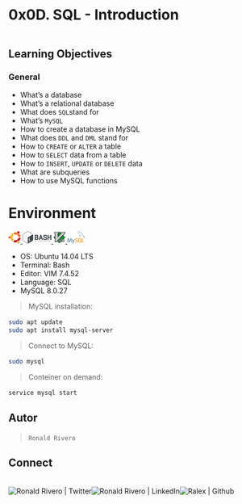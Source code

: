 # 0x0D. SQL - Introduction

```sql

```

## Learning Objectives

### General

* What’s a database
* What’s a relational database
* What does `SQL`stand for
* What’s `MySQL`
* How to create a database in MySQL
* What does `DDL` and `DML` stand for
* How to `CREATE` or `ALTER` a table
* How to `SELECT` data from a table
* How to `INSERT`, `UPDATE` or `DELETE` data
* What are subqueries
* How to use MySQL functions

# Environment

<div>
<!-- Ubuntu --> <a href="https://ubuntu.com/" target="_blank"><img height="24px" src="https://raw.githubusercontent.com/ralexrivero/xelar_theme_profile/main/icons/ubuntu-icon.svg" alt="Ubuntu"> </a> <!-- GNU Bash --> <a href="https://www.vim.org/" target="_blank"><img height="24px" src="https://raw.githubusercontent.com/ralexrivero/xelar_theme_profile/main/icons/gnu-bash-logo.svg" alt="GNU Bash"> <!-- Vim --> <a href="https://www.vim.org/" target="_blank"><img height="24px" src="https://raw.githubusercontent.com/ralexrivero/xelar_theme_profile/main/icons/Vimlogo.svg" alt="Vim text editor"> </a> <!-- MySQL --> <a href="" target="_blank"><img height="24px" src="https://raw.githubusercontent.com/ralexrivero/xelar_theme_profile/main/icons/mysql.svg" alt="MySQL" > </a>
</div>

* OS: Ubuntu 14.04 LTS
* Terminal: Bash
* Editor: VIM 7.4.52
* Language: SQL
* MySQL 8.0.27

>MySQL installation:

```bash
sudo apt update
sudo apt install mysql-server
```

> Connect to MySQL:

```bash
sudo mysql
```

> Conteiner on demand:

```bash
service mysql start
```

## Autor

>```Ronald Rivero```

## Connect

<br>
<div>
<!-- Twitter -->
<a href="https://twitter.com/ralex_uy" target="_blank"> <img align="left" alt="Ronald Rivero | Twitter" src="https://img.shields.io/twitter/follow/ralex_uy?style=social"/> </a>
<!-- Linkedin -->
<a href="https://www.linkedin.com/in/ronald-rivero/" target="_blank"> <img align="left" alt="Ronald Rivero | LinkedIn" src="https://img.shields.io/badge/LinkedIn-Follow-blue?style=social&logo=linkedin"/> </a>
<!-- Github -->
<a href="https://github.com/ralexrivero/" target="_blank"> <img align="left" src="https://img.shields.io/github/followers/ralexrivero?style=social" alt="Ralex | Github"> </a>
</br>
</div>